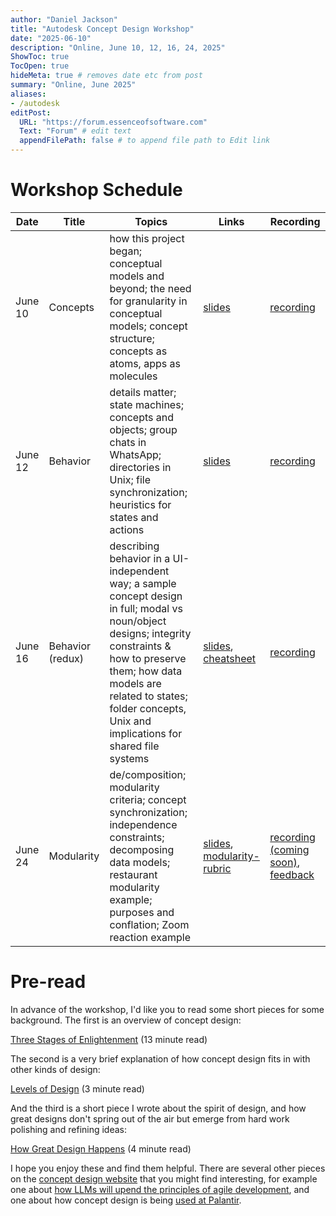 ```yaml
---
author: "Daniel Jackson"
title: "Autodesk Concept Design Workshop"
date: "2025-06-10"
description: "Online, June 10, 12, 16, 24, 2025"
ShowToc: true
TocOpen: true
hideMeta: true # removes date etc from post
summary: "Online, June 2025"
aliases:
- /autodesk
editPost:
  URL: "https://forum.essenceofsoftware.com"
  Text: "Forum" # edit text
  appendFilePath: false # to append file path to Edit link
---
```



# Workshop Schedule

| **Date**  | **Title**          | **Topics**        | **Links**            | **Recording**      |
|-----------|--------------------|-------------------|----------------------|--------------------|
| June 10  | Concepts | how this project began; conceptual models and beyond; the need for granularity in conceptual models; concept structure; concepts as atoms, apps as molecules | [slides](./pdfs/workshop-a.pdf)  |[recording](https://autodesk.zoom.us/rec/play/J2ZdGfKZPd-p5UaWrKAy6pnc8QdLgILWIQ_eCEMkcDD8qJFJaXjLaLN_XpOOFBIWUKzxR9rdbnsl5X68.5y5IgrNF06U3F26x) |
| June 12 | Behavior  | details matter; state machines; concepts and objects; group chats in WhatsApp; directories in Unix; file synchronization; heuristics for states and actions | [slides](./pdfs/workshop-b-initial.pdf)| [recording](https://autodesk.zoom.us/rec/play/vohaaSA7Qo8i2mYPOh66RNp8m9Rt1eoo-F5uOpDTpFfXlJVg9q3jHCzd64DZ-BbT7bBp6xlayPCZBX2G.HiScpXfE8K1V_niG) |
| June 16 | Behavior (redux) | describing behavior in a UI-independent way; a sample concept design in full; modal vs noun/object designs; integrity constraints & how to preserve them; how data models are related to states; folder concepts, Unix and implications for shared file systems | [slides](./pdfs/workshop-b.pdf), [cheatsheet](./pdfs/concept-cheatsheet.pdf) | [recording](https://autodesk.zoom.us/rec/play/J2ZdGfKZPd-p5UaWrKAy6pnc8QdLgILWIQ_eCEMkcDD8qJFJaXjLaLN_XpOOFBIWUKzxR9rdbnsl5X68.5y5IgrNF06U3F26x) |
| June 24 | Modularity | de/composition; modularity criteria; concept synchronization; independence constraints; decomposing data models; restaurant modularity example; purposes and conflation; Zoom reaction example | [slides](./pdfs/workshop-c.pdf), [modularity-rubric](./pdfs/modularity-rubric.pdf) | [recording (coming soon)](https://autodesk.zoom.us/rec/play/8cOMKTQR--WXyfa9xyKm6qc7rtpveHXiQotWdwWep-V9x7oxb1KS_UarXz6oRbImb8lFNfEhBWco4S6J.d5YO7Tx39h_PVPxj), [feedback](https://forms.gle/Zn64nTWUYxSajVDn6) |


# Pre-read

In advance of the workshop, I'd like you to read some short pieces for some background. The first is an overview of concept design:

[Three Stages of Enlightenment](https://essenceofsoftware.com/posts/three-stages/) (13 minute read)
	
The second is a very brief explanation of how concept design fits in with other kinds of design: 

[Levels of Design](https://essenceofsoftware.com/tutorials/design-general/levels-of-design/) (3 minute read)

And the third is a short piece I wrote about the spirit of design, and how great designs don't spring out of the air but emerge from hard work polishing and refining ideas:

[How Great Design Happens](https://essenceofsoftware.com/tutorials/design-general/great-design/) (4 minute read)
	
I hope you enjoy these and find them helpful. There are several other pieces on the [concept design website](https://essenceofsoftware.com) that you might find interesting, for example one about [how LLMs will upend the principles of agile development](https://essenceofsoftware.com/posts/end-of-agile/), and one about how concept design is being [used at Palantir](https://essenceofsoftware.com/posts/palantir/). 

